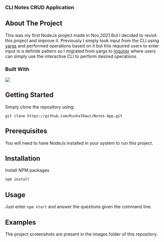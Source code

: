 <h3>CLI Notes CRUD Application</h3>

<!-- ABOUT THE PROJECT -->

## About The Project

This was my first NodeJs project made in Nov,2021.But I decided to revisit this project and improve it. Previously I simply took input from the CLI using <a href="https://www.npmjs.com/package/yargs" target="_blank">yargs</a> and performed operations based on it but this required users to enter input in a definite pattern so I migrated from yargs to <a href="https://www.npmjs.com/package/inquirer" target="_blank">Inquirer</a> where users can simply use the interactive CLI to perform desired operations.

### Built With

<p>
  <a href="https://skillicons.dev">
    <img src="https://skillicons.dev/icons?i=nodejs" />
  </a>
</p>

<!-- GETTING STARTED -->

## Getting Started

Simply clone the repository using:

```
git clone https://github.com/KushalRaut/Notes-App.git
```

## Prerequisites

You will need to have NodeJs installed in your system to run this project.

## Installation

   Install NPM packages
   ```sh
   npm install
   ```
   
## Usage

  Just enter ```npm start``` and answer the questions given the command line.
  
## Examples
  
  The project screenshots are present in the images folder of this repository.
